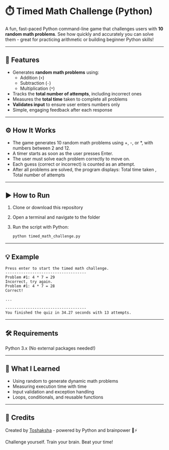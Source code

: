 # ⏱️ Timed Math Challenge (Python)

A fun, fast-paced Python command-line game that challenges users with **10 random math problems**. See how quickly and accurately you can solve them - great for practicing arithmetic or building beginner Python skills!

---

## 🧩 Features

- Generates **random math problems** using:
  - Addition (`+`)
  - Subtraction (`-`)
  - Multiplication (`*`)
- Tracks the **total number of attempts**, including incorrect ones
- Measures the **total time** taken to complete all problems
- **Validates input** to ensure user enters numbers only
- Simple, engaging feedback after each response

---

## ⚙️ How It Works
- The game generates 10 random math problems using +, -, or *, with numbers between 2 and 12.
- A timer starts as soon as the user presses Enter.
- The user must solve each problem correctly to move on.
- Each guess (correct or incorrect) is counted as an attempt.
- After all problems are solved, the program displays: Total time taken , Total number of attempts

---

## ▶️ How to Run

1. Clone or download this repository
2. Open a terminal and navigate to the folder
3. Run the script with Python:

   ```bash
   python timed_math_challenge.py

---

## 💡 Example

```
Press enter to start the timed math challenge.
------------------------------------
Problem #1: 4 * 7 = 29
Incorrect, try again.
Problem #1: 4 * 7 = 28
Correct!

...

------------------------------------
You finished the quiz in 34.27 seconds with 13 attempts.
```
---

## 🛠 Requirements

Python 3.x
(No external packages needed!)

---

## 🧠 What I Learned

- Using random to generate dynamic math problems
- Measuring execution time with time
- Input validation and exception handling
- Loops, conditionals, and reusable functions

---

## 🙌 Credits
Created by [Toshaksha](https://github.com/Toshaksha) - powered by Python and brainpower 🧠⚡

Challenge yourself. Train your brain. Beat your time!
